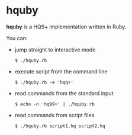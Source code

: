 hquby
=====

**hquby** is a HQ9+ implementation written in Ruby.

You can:

- jump straight to interactive mode

  `$ ./hquby.rb`

- execute script from the command line

  `$ ./hquby.rb -e 'hqq+'`

- read commands from the standard input

  `$ echo -n 'hq99+' | ./hquby.rb`

- read commands from script files

  `$ ./hquby.rb script1.hq script2.hq`

